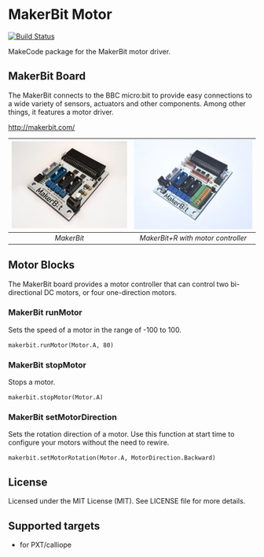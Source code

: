 # MakerBit Motor

[![Build Status](https://travis-ci.org/MKleinSB/pxt-makerbit-motor-calliope.svg?branch=master)](https://travis-ci.org/MKleinSB/pxt-makerbit-motor-calliope)

MakeCode package for the MakerBit motor driver.

## MakerBit Board

The MakerBit connects to the BBC micro:bit to provide easy connections to a wide variety of sensors, actuators and other components. Among other things, it features a motor driver.

http://makerbit.com/

| ![MakerBit](https://github.com/1010Technologies/pxt-makerbit/raw/master/MakerBit.png "MakerBit") | ![MakerBit+R](https://github.com/1010Technologies/pxt-makerbit/raw/master/MakerBit+R.png "MakerBit+R") |
| :----------------------------------------------------------------------------------------------: | :----------------------------------------------------------------------------------------------------: |
|                                            _MakerBit_                                            |                                   _MakerBit+R with motor controller_                                   |

## Motor Blocks

The MakerBit board provides a motor controller that can control two bi-directional DC motors, or four one-direction motors.

### MakerBit runMotor

Sets the speed of a motor in the range of -100 to 100.

```sig
makerbit.runMotor(Motor.A, 80)
```

### MakerBit stopMotor

Stops a motor.

```sig
makerbit.stopMotor(Motor.A)
```

### MakerBit setMotorDirection

Sets the rotation direction of a motor. Use this function at start time to configure your motors without the need to rewire.

```sig
makerbit.setMotorRotation(Motor.A, MotorDirection.Backward)
```

## License

Licensed under the MIT License (MIT). See LICENSE file for more details.

## Supported targets

- for PXT/calliope

